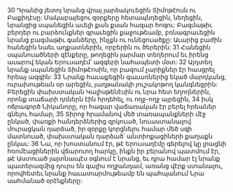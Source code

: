 30 Դրանից յետոյ նրանց վրայ յարձակուեցին Տիմոթէոսն ու Բաքիդէսը: Մակաբայեցու զօրքերը հետապնդեցին, նեղեցին, նրանցից սպանեցին աւելի քան քսան հազար հոգու: Բազմաթիւ բերդեր ու բարձունքներ գրաւեցին քաջութեամբ, բռնագրաւեցին նրանց բազմաթիւ գանձերը, ինչքն ու ունեցուածքը: Աւարից բաժին հանեցին նաեւ աղքատներին, որբերին ու ծերերին: 31 Հանեցին սպանուածների զէնքերը, թողեցին յարմար տեղերում եւ իրենց աւարով եկան Երուսաղէմ՝ ազգերի նահապետի մօտ: 32 Այդտեղ նրանք սպանեցին Տիմոթէոսին, որ բազում չարիքներ էր հասցրել հրեայ ազգին: 33 Նրանք հաւաքեցին գաւառներից եկած մարդկանց, ուրախութեան օր արեցին, յաղթանակի յուշակոթող կանգնեցրին: Բերեցին փախստական Կալիսթենէսին ու նրա հետ եղողներին, որոնք տաճարի դռներն էին հրդեհել, ու ողջ-ողջ այրեցին, 34 իսկ ոճրագործ Նիկանորը, որ հազար վաճառական էր բերել հրեաներ գնելու համար, 35 Տիրոջ հրամանով մեծ տառապանքների մէջ ընկած, փառքի հանդերձներից զրկուած, նուաստանալով մուրացկան դարձած, իր զօրքը կորցնելու համար մեծ սգի մատնուած, փախստական դարձած՝ անտիոքացիների քաղաքն ընկաւ: 36 Նա, որ խոստանում էր, թէ Երուսաղէմը գերելով կը լրացնի հռոմէացիներին վճարուող հարկը, ինքն իր բերանով պատմում էր, թէ Աստուած յայտնապէս օգնում է նրանց, եւ դրա համար էլ նրանք պատերազմից դուրս են գալիս ողջանդամ, առանց վէրք ստանալու, որովհետեւ նրանք հաւատարմութեամբ են պահպանում Նրա սահմանած օրէնքները:
